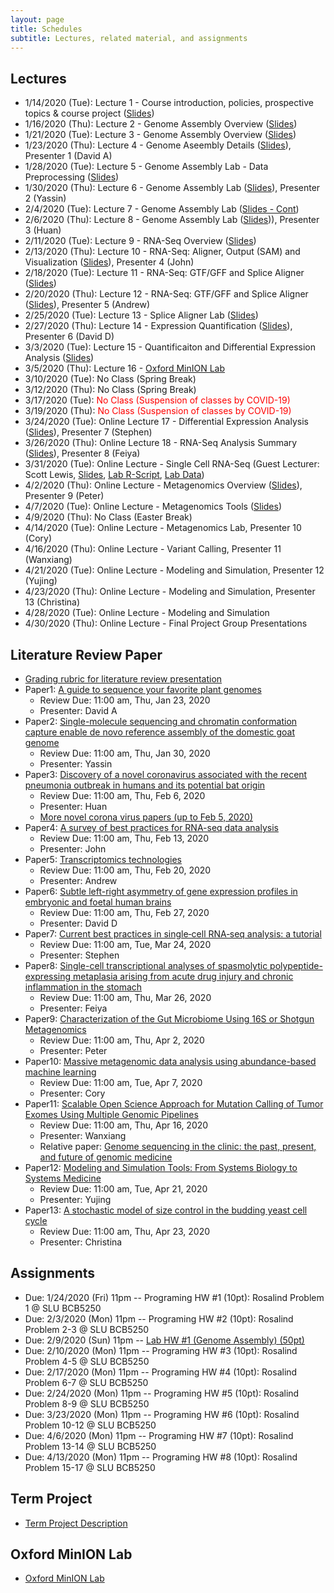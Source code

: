 ```yaml
---
layout: page
title: Schedules
subtitle: Lectures, related material, and assignments
---
```

## Lectures
 * 1/14/2020 (Tue): Lecture 1 - Course introduction, policies, prospective topics & course project ([Slides][1])
 * 1/16/2020 (Thu): Lecture 2 - Genome Assembly Overview ([Slides][2])
 * 1/21/2020 (Tue): Lecture 3 - Genome Assembly Overview ([Slides][3])
 * 1/23/2020 (Thu): Lecture 4 - Genome Aseembly Details ([Slides][4]), Presenter 1 (David A)
 * 1/28/2020 (Tue): Lecture 5 - Genome Assembly Lab - Data Preprocessing ([Slides][5])
 * 1/30/2020 (Thu): Lecture 6 - Genome Assembly Lab ([Slides][6]), Presenter 2 (Yassin)
 * 2/4/2020 (Tue): Lecture 7 - Genome Assembly Lab ([Slides - Cont][6])
 * 2/6/2020 (Thu): Lecture 8 - Genome Assembly Lab ([Slides][8])), Presenter 3 (Huan)
 * 2/11/2020 (Tue): Lecture 9 - RNA-Seq Overview ([Slides][9])
 * 2/13/2020 (Thu): Lecture 10 - RNA-Seq: Aligner, Output (SAM) and Visualization ([Slides][10]), Presenter 4 (John)
 * 2/18/2020 (Tue): Lecture 11 - RNA-Seq: GTF/GFF and Splice Aligner ([Slides][11])
 * 2/20/2020 (Thu): Lecture 12 - RNA-Seq: GTF/GFF and Splice Aligner ([Slides][11]), Presenter 5 (Andrew)
 * 2/25/2020 (Tue): Lecture 13 - Splice Aligner Lab ([Slides][12])
 * 2/27/2020 (Thu): Lecture 14 - Expression Quantification ([Slides][13]), Presenter 6 (David D)
 * 3/3/2020 (Tue): Lecture 15 - Quantificaiton and Differential Expression Analysis ([Slides][14])
 * 3/5/2020 (Thu): Lecture 16 - [Oxford MinION Lab]({{site.url}}/project/MinION)
 * 3/10/2020 (Tue): No Class (Spring Break)
 * 3/12/2020 (Thu): No Class (Spring Break)
 * 3/17/2020 (Tue): <font color="red"> No Class (Suspension of classes by COVID-19) </font>
 * 3/19/2020 (Thu): <font color="red"> No Class (Suspension of classes by COVID-19) </font>
 * 3/24/2020 (Tue): Online Lecture 17 - Differential Expression Analysis ([Slides][15]), Presenter 7 (Stephen)
 * 3/26/2020 (Thu): Online Lecture 18 - RNA-Seq Analysis Summary ([Slides][16]), Presenter 8 (Feiya)
 * 3/31/2020 (Tue): Online Lecture - Single Cell RNA-Seq (Guest Lecturer: Scott Lewis, [Slides][17], [Lab R-Script][17-1], [Lab Data][17-2])
 * 4/2/2020 (Thu): Online Lecture - Metagenomics Overview ([Slides][18]), Presenter 9 (Peter)
 * 4/7/2020 (Tue): Online Lecture - Metagenomics Tools ([Slides][19])
 * 4/9/2020 (Thu): No Class (Easter Break)
 * 4/14/2020 (Tue): Online Lecture - Metagenomics Lab, Presenter 10 (Cory)
 * 4/16/2020 (Thu): Online Lecture - Variant Calling, Presenter 11 (Wanxiang)
 * 4/21/2020 (Tue): Online Lecture - Modeling and Simulation, Presenter 12 (Yujing)
 * 4/23/2020 (Thu): Online Lecture - Modeling and Simulation, Presenter 13 (Christina)
 * 4/28/2020 (Tue): Online Lecture - Modeling and Simulation
 * 4/30/2020 (Thu): Online Lecture - Final Project Group Presentations

## Literature Review Paper
 * [Grading rubric for literature review presentation]({{site.url}}/Grading_rubric_Literature_Review_Presentation.pdf)
 * Paper1: [A guide to sequence your favorite plant genomes](https://dx.doi.org/10.1002%2Faps3.1030)
   * Review Due: 11:00 am, Thu, Jan 23, 2020
   * Presenter: David A
 * Paper2: [Single-molecule sequencing and chromatin conformation capture enable de novo reference assembly of the domestic goat genome](https://doi.org/10.1038/ng.3802)
   * Review Due: 11:00 am, Thu, Jan 30, 2020
   * Presenter: Yassin
 * Paper3: [Discovery of a novel coronavirus associated with the recent pneumonia outbreak in humans and its potential bat origin](https://doi.org/10.1101/2020.01.22.914952)
   * Review Due: 11:00 am, Thu, Feb 6, 2020
   * Presenter: Huan
   * [More novel corona virus papers (up to Feb 5, 2020)]({{site.url}}/project/corona_papers)
 * Paper4: [A survey of best practices for RNA-seq data analysis](https://doi.org/10.1186/s13059-016-0881-8)
   * Review Due: 11:00 am, Thu, Feb 13, 2020
   * Presenter: John
 * Paper5: [Transcriptomics technologies](https://doi.org/10.1371/journal.pcbi.1005457)
   * Review Due: 11:00 am, Thu, Feb 20, 2020
   * Presenter: Andrew
 * Paper6: [Subtle left-right asymmetry of gene expression profiles in embryonic and foetal human brains](https://doi.org/10.1038/s41598-018-29496-2)
   * Review Due: 11:00 am, Thu, Feb 27, 2020
   * Presenter: David D
 * Paper7: [Current best practices in single‐cell RNA‐seq analysis: a tutorial](https://doi.org/10.15252/msb.20188746)
   * Review Due: 11:00 am, Tue, Mar 24, 2020
   * Presenter: Stephen
 * Paper8: [Single-cell transcriptional analyses of spasmolytic polypeptide-expressing metaplasia arising from acute drug injury and chronic inflammation in the stomach](http://dx.doi.org/10.1136/gutjnl-2019-318930)
   * Review Due: 11:00 am, Thu, Mar 26, 2020
   * Presenter: Feiya
 * Paper9: [Characterization of the Gut Microbiome Using 16S or Shotgun Metagenomics](https://dx.doi.org/10.3389%2Ffmicb.2016.00459)
   * Review Due: 11:00 am, Thu, Apr 2, 2020
   * Presenter: Peter
 * Paper10: [Massive metagenomic data analysis using abundance-based machine learning](https://doi.org/10.1186/s13062-019-0242-0)
   * Review Due: 11:00 am, Tue, Apr 7, 2020
   * Presenter: Cory
 * Paper11: [Scalable Open Science Approach for Mutation Calling of Tumor Exomes Using Multiple Genomic Pipelines](https://dx.doi.org/10.1016%2Fj.cels.2018.03.002)
   * Review Due: 11:00 am, Thu, Apr 16, 2020
   * Presenter: Wanxiang
   * Relative paper: [Genome sequencing in the clinic: the past, present, and future of genomic medicine](https://dx.doi.org/10.1152%2Fphysiolgenomics.00046.2018)
 * Paper12: [Modeling and Simulation Tools: From Systems Biology to Systems Medicine]({{site.url}}/homework/LitRev12.pdf)
   * Review Due: 11:00 am, Tue, Apr 21, 2020
   * Presenter: Yujing 
 * Paper13: [A stochastic model of size control in the budding yeast cell cycle](https://doi.org/10.1186/s12859-019-2839-9)
   * Review Due: 11:00 am, Thu, Apr 23, 2020
   * Presenter: Christina

## Assignments 
  * Due: 1/24/2020 (Fri) 11pm -- Programing HW #1 (10pt): Rosalind Problem 1 @ SLU BCB5250
  * Due: 2/3/2020 (Mon) 11pm -- Programing HW #2 (10pt): Rosalind Problem 2-3 @ SLU BCB5250
  * Due: 2/9/2020 (Sun) 11pm -- [Lab HW #1 (Genome Assembly) (50pt)]({{site.url}}/homework/hw1)
  * Due: 2/10/2020 (Mon) 11pm -- Programing HW #3 (10pt): Rosalind Problem 4-5 @ SLU BCB5250
  * Due: 2/17/2020 (Mon) 11pm -- Programing HW #4 (10pt): Rosalind Problem 6-7 @ SLU BCB5250
  * Due: 2/24/2020 (Mon) 11pm -- Programing HW #5 (10pt): Rosalind Problem 8-9 @ SLU BCB5250
  * Due: 3/23/2020 (Mon) 11pm -- Programing HW #6 (10pt): Rosalind Problem 10-12 @ SLU BCB5250
  * Due: 4/6/2020 (Mon) 11pm -- Programing HW #7 (10pt): Rosalind Problem 13-14 @ SLU BCB5250
  * Due: 4/13/2020 (Mon) 11pm -- Programing HW #8 (10pt): Rosalind Problem 15-17 @ SLU BCB5250

## Term Project 
  * [Term Project Description]({{site.url}}/project/project_description)

## Oxford MinION Lab
  * [Oxford MinION Lab]({{site.url}}/project/MinION)


[1]:{{site.url}}/lectures/BCB5250_Lec01.pdf
[2]:{{site.url}}/lectures/BCB5250_Lec02.pdf
[3]:{{site.url}}/lectures/BCB5250_Lec03.pdf
[4]:{{site.url}}/lectures/BCB5250_Lec04.pdf
[5]:{{site.url}}/lectures/BCB5250_Lec05.pdf
[6]:{{site.url}}/lectures/BCB5250_Lec06.pdf
[8]:{{site.url}}/lectures/BCB5250_Lec08.pdf
[9]:{{site.url}}/lectures/BCB5250_Lec09.pdf
[10]:{{site.url}}/lectures/BCB5250_Lec10.pdf
[11]:{{site.url}}/lectures/BCB5250_Lec11.pdf
[12]:{{site.url}}/lectures/BCB5250_Lec12.pdf
[13]:{{site.url}}/lectures/BCB5250_Lec13.pdf
[14]:{{site.url}}/lectures/BCB5250_Lec14.pdf
[15]:{{site.url}}/lectures/BCB5250_Lec15.pdf
[16]:{{site.url}}/lectures/BCB5250_Lec16.pdf
[17]:{{site.url}}/lectures/BCB5250_Lec17_scRNA-seq.pdf
[17-1]:{{site.url}}/lectures/Seurat_Clustering_Tutorial.R
[17-2]:{{site.url}}/lectures/pbmc3k_filtered_gene_bc_matrices.tar.gz
[18]:{{site.url}}/lectures/BCB5250_Lec18.pdf
[19]:{{site.url}}/lectures/BCB5250_Lec19.pdf
